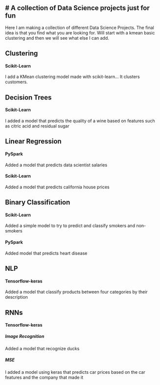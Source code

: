 ## # A collection of Data Science projects just for fun

Here I am making a collection of different Data Science Projects.
The final idea is that you find what you are looking for.
Will start with a kmean basic clustering and then we will see what else I can add.

## Clustering
#### Scikit-Learn
I add a KMean clustering model made with scikit-learn... It clusters customers.

## Decision Trees
#### Scikit-Learn
I added a model that predicts the quality of a wine based on features such as citric acid and residual sugar

## Linear Regression
#### PySpark
Added a model that predicts data scientist salaries
#### Scikit-Learn
Added a model that predicts california house prices

## Binary Classification
#### Scikit-Learn
Added a simple model to try to predict and classify smokers and non-smokers
#### PySpark
Added model that predicts heart disease

## NLP
#### Tensorflow-keras
Added a model that classify products between four categories by their description

## RNNs
#### Tensorflow-keras
##### Image Recognition
Added a model that recognize ducks
##### MSE
I added a model using keras that predicts car prices based on the car features and the company that made it